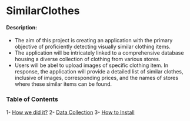 # SimilarClothes

#### Description:
- The aim of this project is creating an application with the primary objective of proficiently detecting visually similar clothing items.
- The application will be intricately linked to a comprehensive database housing a diverse collection of clothing from various stores.
- Users will be abel to upload images of specific clothing item. In response, the application will provide a detailed list of similar clothes, inclusive of images, corresponding prices, and the names of stores where these similar items can be found.


### Table of Contents
1- [How we did it?](#How-we-did-it?)
2- [Data Collection](#Data-Collection)
3- [How to Install](#how-to-install)
